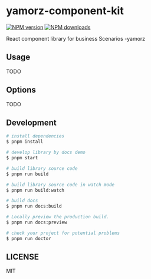 # yamorz-component-kit

[![NPM version](https://img.shields.io/npm/v/yamorz-component-kit.svg?style=flat)](https://npmjs.org/package/yamorz-component-kit)
[![NPM downloads](http://img.shields.io/npm/dm/yamorz-component-kit.svg?style=flat)](https://npmjs.org/package/yamorz-component-kit)

React component library for business Scenarios -yamorz

## Usage

TODO

## Options

TODO

## Development

```bash
# install dependencies
$ pnpm install

# develop library by docs demo
$ pnpm start

# build library source code
$ pnpm run build

# build library source code in watch mode
$ pnpm run build:watch

# build docs
$ pnpm run docs:build

# Locally preview the production build.
$ pnpm run docs:preview

# check your project for potential problems
$ pnpm run doctor
```

## LICENSE

MIT
